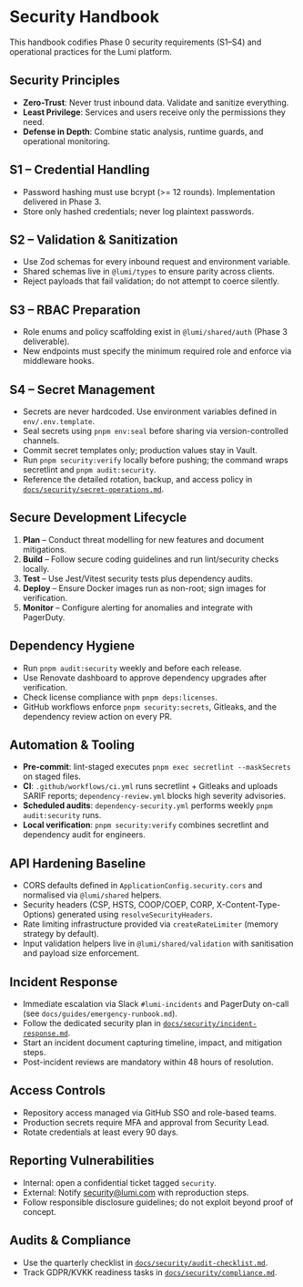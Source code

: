 # Security Handbook

This handbook codifies Phase 0 security requirements (S1–S4) and operational practices for the Lumi platform.

## Security Principles

- **Zero-Trust**: Never trust inbound data. Validate and sanitize everything.
- **Least Privilege**: Services and users receive only the permissions they need.
- **Defense in Depth**: Combine static analysis, runtime guards, and operational monitoring.

## S1 – Credential Handling

- Password hashing must use bcrypt (>= 12 rounds). Implementation delivered in Phase 3.
- Store only hashed credentials; never log plaintext passwords.

## S2 – Validation & Sanitization

- Use Zod schemas for every inbound request and environment variable.
- Shared schemas live in `@lumi/types` to ensure parity across clients.
- Reject payloads that fail validation; do not attempt to coerce silently.

## S3 – RBAC Preparation

- Role enums and policy scaffolding exist in `@lumi/shared/auth` (Phase 3 deliverable).
- New endpoints must specify the minimum required role and enforce via middleware hooks.

## S4 – Secret Management

- Secrets are never hardcoded. Use environment variables defined in `env/.env.template`.
- Seal secrets using `pnpm env:seal` before sharing via version-controlled channels.
- Commit secret templates only; production values stay in Vault.
- Run `pnpm security:verify` locally before pushing; the command wraps secretlint and `pnpm audit:security`.
- Reference the detailed rotation, backup, and access policy in [`docs/security/secret-operations.md`](security/secret-operations.md).

## Secure Development Lifecycle

1. **Plan** – Conduct threat modelling for new features and document mitigations.
2. **Build** – Follow secure coding guidelines and run lint/security checks locally.
3. **Test** – Use Jest/Vitest security tests plus dependency audits.
4. **Deploy** – Ensure Docker images run as non-root; sign images for verification.
5. **Monitor** – Configure alerting for anomalies and integrate with PagerDuty.

## Dependency Hygiene

- Run `pnpm audit:security` weekly and before each release.
- Use Renovate dashboard to approve dependency upgrades after verification.
- Check license compliance with `pnpm deps:licenses`.
- GitHub workflows enforce `pnpm security:secrets`, Gitleaks, and the dependency review action on every PR.

## Automation & Tooling

- **Pre-commit**: lint-staged executes `pnpm exec secretlint --maskSecrets` on staged files.
- **CI**: `.github/workflows/ci.yml` runs secretlint + Gitleaks and uploads SARIF reports; `dependency-review.yml` blocks high severity advisories.
- **Scheduled audits**: `dependency-security.yml` performs weekly `pnpm audit:security` runs.
- **Local verification**: `pnpm security:verify` combines secretlint and dependency audit for engineers.

## API Hardening Baseline

- CORS defaults defined in `ApplicationConfig.security.cors` and normalised via `@lumi/shared` helpers.
- Security headers (CSP, HSTS, COOP/COEP, CORP, X-Content-Type-Options) generated using `resolveSecurityHeaders`.
- Rate limiting infrastructure provided via `createRateLimiter` (memory strategy by default).
- Input validation helpers live in `@lumi/shared/validation` with sanitisation and payload size enforcement.

## Incident Response

- Immediate escalation via Slack `#lumi-incidents` and PagerDuty on-call (see `docs/guides/emergency-runbook.md`).
- Follow the dedicated security plan in [`docs/security/incident-response.md`](security/incident-response.md).
- Start an incident document capturing timeline, impact, and mitigation steps.
- Post-incident reviews are mandatory within 48 hours of resolution.

## Access Controls

- Repository access managed via GitHub SSO and role-based teams.
- Production secrets require MFA and approval from Security Lead.
- Rotate credentials at least every 90 days.

## Reporting Vulnerabilities

- Internal: open a confidential ticket tagged `security`.
- External: Notify security@lumi.com with reproduction steps.
- Follow responsible disclosure guidelines; do not exploit beyond proof of concept.

## Audits & Compliance

- Use the quarterly checklist in [`docs/security/audit-checklist.md`](security/audit-checklist.md).
- Track GDPR/KVKK readiness tasks in [`docs/security/compliance.md`](security/compliance.md).
